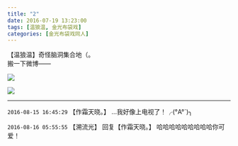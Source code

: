 ```yaml
---
title: "2"
date: 2016-07-19 13:23:00
tags: [温狼温, 金光布袋戏]
categories: [金光布袋戏同人]
---
```


<p>【温狼温】奇怪脑洞集合地（。<br />搬一下微博——</p>

![](https://imglf2.nosdn.127.net/img/dHhjSGozcjA1Mm1Oc0lwV1pDdFhLdmpZUjl6VHYxbzVTTExUdFBNRktXM0doNEtGTjlTd3FRPT0.jpg)

![](https://imglf2.nosdn.127.net/img/dHhjSGozcjA1Mm1Oc0lwV1pDdFhLcnNsK1ZuSlVOcU50YlZNK1JYTVZyWEpsMkIwQjE2MW5nPT0.jpg)

<!-- more -->

---

`2016-08-15 16:45:29` 【作霜天晓。】 …我好像上电视了！╭(°A°`)╮

`2016-08-16 05:55:55` 【溯流光】 回复【作霜天晓。】 哈哈哈哈哈哈哈哈哈你可爱！
